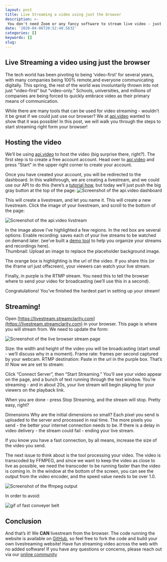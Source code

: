 ```yaml
---
layout: post
title: Live Streaming a video using just the browser
description: >-
 You don't need Zoom or any fancy software to stream live video - just Chrome or Firefox!
date: '2020-04-06T20:52:40.563Z'
categories: []
keywords: []
slug: 
---
```



## Live Streaming a video using just the browser

The tech world has been pivoting to being ‘video-first’ for several years, with many companies being 100% remote,and everyone communicating digitally.  This spring, the rest of the world was involuntarily thrown into not just “video-first” but “video-only.”  Schools, universities, and millions of companies are being forced to quickly embrace video as their primary means of communication.

While there are many tools that can be used for video streaming - wouldn’t it be great if we could just use our browser?  We at [api.video](https://api.video) wanted to show that it was possible!  In this post, we will walk you through the steps to start streaming right form your browser!

## Hosting the video

We’ll be using  [api.video](https://api.video) to host the video (big surprise there, right?). The first step is to create a free account account.  Head over to [api.video](https://api.video) and press “Start” in the upper right corner to create your account.

Once you have created your account, you will be redirected to the dashboard.  In this walkthrough, we are creating a livestream, and we could use our API to do this (here’s a [tutorial how](https://docs.api.video/5.1/videos-and-streaming/livestream-tutorial), but today we’ll just push the big gray button at the top of the page:
![Screenshot of the api.video dashboard](https://apivideo.github.io/images/livestream_dashboard.png)

This will create a livestream, and let you name it.  This will create a new livestream. Click the image of your livestream, and scroll to the bottom of the page:

![Screenshot of the api.video livstream](https://apivideo.github.io/images/livestream_livestreamdetails.png)

In the image above I’ve highlighted a few regions.  In the red box are several options:
Enable recording: saves each of your live streams to be watched on demand later. (we’ve built a [demo tool](https://glitch.com/edit/#!/twilight-decorous-mail?path=README.md:1:0) to help you organize your streams and recordings here).  
Thumbnail: Upload an image to replace the placeholder background image.

The orange box is highlighting is the url of the video.  If you share this (or the iframe url just offscreen), your viewers can watch your live stream.

Finally, in purple is the RTMP stream.  You need this to tell the browser where to send your video for broadcasting (we’ll use this in a second).  

Congratulations! You’ve finished the hardest part in setting up your stream!


## Streaming!


Open  [https://livestream.streamclarity.com](https://livestream.streamclarity.com) in your browser.  This page is where you will stream from. We need to update the form:

![Screenshot of the live browser stream page](https://apivideo.github.io/images/livestream_form.png) 

Size: the width and height of the video you will be broadcasting (start small - we’ll discuss why in a moment). 
Frame rate: frames per second captured by your webcam.
RTMP destination:  Paste in the url in the purple box.
That’s it!  Now we are set to stream:

Click “Connect Server”, then “Start Streaming.”  You’ll see your video appear on the page, and a bunch of text running through the text window.  You’re streaming - and in about 20s, your live stream will begin playing for your viewers on the playback link.  

When you are done - press Stop Streaming, and the stream will stop.  Pretty easy, right?

Dimensions
 Why are the initial dimensions so small?  Each pixel you send is uploaded to the server and processed in real time.  The more pixels you send - the better your internet connection needs to be.  If there is a delay in video delivery - the stream could fail - ending your live stream.

If you know you have a fast connection, by all means, increase the size of the video you send.  

The next issue to think about is the tool processing your video.  The video is transcoded by FFMPEG, and since we want to keep the video as close to live as possible, we need the transcoder to be running faster than the video is coming in.  In the window at the bottom of the screen, you can see the output from the video encoder, and the speed value needs to be over 1.0. 

![Screenshot of the ffmpeg output](https://apivideo.github.io/images/livestream_ffmpeg.png) 

In order to avoid:

![gif of fast conveyer belt](https://media.giphy.com/media/bSJB8Ju3063qU/giphy.gif)

## Conclusion
And that’s it!  We **CAN** livestream from the browser.  The code running the website is available on [GitHub](https://github.com/dougsillars/browserLiveStream), so feel free to fork the code and build your own livestreaming website!  Have fun streaming video across the web with no added software!  If you have any questions or concerns, please reach out via our [online community](https://community.api.video)
